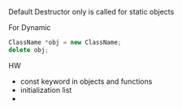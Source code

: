 
Default Destructor only is called for static objects

For Dynamic
```c++
ClassName *obj = new ClassName;
delete obj;
```


HW
- const keyword in objects and functions
- initialization list
- 